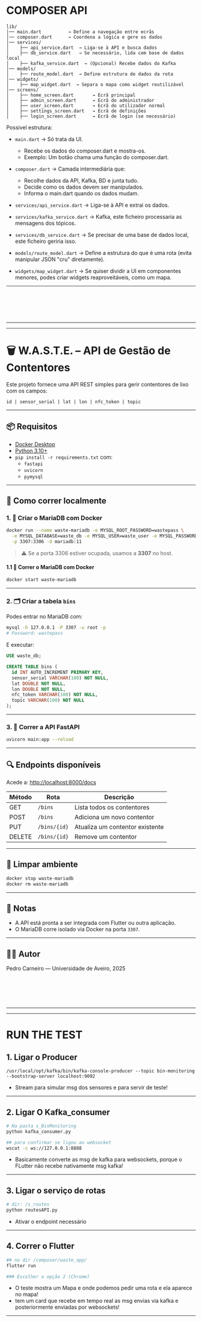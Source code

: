 # COMPOSER API



````
lib/
│── main.dart          → Define a navegação entre ecrãs
│── composer.dart      → Coordena a lógica e gere os dados
│── services/
│    ├── api_service.dart  → Liga-se à API e busca dados
│    ├── db_service.dart   → Se necessário, lida com base de dados local
│    ├── kafka_service.dart  → (Opcional) Recebe dados do Kafka
│── models/
│    ├── route_model.dart  → Define estrutura de dados da rota
│── widgets/
│    ├── map_widget.dart  → Separa o mapa como widget reutilizável
│── screens/
│    ├── home_screen.dart       → Ecrã principal
│    ├── admin_screen.dart      → Ecrã do administrador
│    ├── user_screen.dart       → Ecrã do utilizador normal
│    ├── settings_screen.dart   → Ecrã de definições
│    ├── login_screen.dart      → Ecrã de login (se necessário)
````

Possivel estrutura:
- `main.dart` → Só trata da UI.
    - Recebe os dados do composer.dart e mostra-os.
    - Exemplo: Um botão chama uma função do composer.dart.

- `composer.dart` → Camada intermediária que:
    - Recolhe dados da API, Kafka, BD e junta tudo.
    - Decide como os dados devem ser manipulados.
    - Informa o main.dart quando os dados mudam.

- `services/api_service.dart` → Liga-se à API e extrai os dados.

- `services/kafka_service.dart` → Kafka, este ficheiro processaria as mensagens dos tópicos.

- `services/db_service.dart` → Se precisar de uma base de dados local, este ficheiro geriria isso.

- `models/route_model.dart` → Define a estrutura do que é uma rota (evita manipular JSON "cru" diretamente).

- `widgets/map_widget.dart` → Se quiser dividir a UI em componentes menores, podes criar widgets reaproveitáveis, como um mapa.



---

<br>
<br>
<br>
<br>

---
---
# 🗑️ W.A.S.T.E. – API de Gestão de Contentores

Este projeto fornece uma API REST simples para gerir contentores de lixo com os campos:

`id | sensor_serial | lat | lon | nfc_token | topic`

---

## 📦 Requisitos

- [Docker Desktop](https://www.docker.com/products/docker-desktop)
- [Python 3.10+](https://www.python.org/)
- `pip install -r requirements.txt` com:
  - `fastapi`
  - `uvicorn`
  - `pymysql`

---

## 🚀 Como correr localmente

### 1. 🐳 Criar o MariaDB com Docker

```bash
docker run --name waste-mariadb -e MYSQL_ROOT_PASSWORD=wastepass \
  -e MYSQL_DATABASE=waste_db -e MYSQL_USER=waste_user -e MYSQL_PASSWORD=wastepass \
  -p 3307:3306 -d mariadb:11
```

> ⚠️ Se a porta 3306 estiver ocupada, usamos a **3307** no host.


#### 1.1 🐳 Correr o MariaDB com Docker
```bash
docker start waste-mariadb
```

---

### 2. 🗂️ Criar a tabela `bins`

Podes entrar no MariaDB com:

```bash
mysql -h 127.0.0.1 -P 3307 -u root -p
# Password: wastepass
```

E executar:

```sql
USE waste_db;

CREATE TABLE bins (
  id INT AUTO_INCREMENT PRIMARY KEY,
  sensor_serial VARCHAR(100) NOT NULL,
  lat DOUBLE NOT NULL,
  lon DOUBLE NOT NULL,
  nfc_token VARCHAR(100) NOT NULL,
  topic VARCHAR(100) NOT NULL
);
```

---

### 3. 🧠 Correr a API FastAPI

```bash
uvicorn main:app --reload
```

---

## 🔍 Endpoints disponíveis

Acede a: [http://localhost:8000/docs](http://localhost:8000/docs)

| Método | Rota             | Descrição                      |
|--------|------------------|-------------------------------|
| GET    | `/bins`          | Lista todos os contentores    |
| POST   | `/bins`          | Adiciona um novo contentor     |
| PUT    | `/bins/{id}`     | Atualiza um contentor existente |
| DELETE | `/bins/{id}`     | Remove um contentor            |

---

## 🧼 Limpar ambiente

```bash
docker stop waste-mariadb
docker rm waste-mariadb
```

---

## 📌 Notas

- A API está pronta a ser integrada com Flutter ou outra aplicação.
- O MariaDB corre isolado via Docker na porta `3307`.

---

## 👨‍💻 Autor

Pedro Carneiro — Universidade de Aveiro, 2025


<br>
<br>
<br>
<br>

---
---


# RUN THE TEST

## 1. Ligar o Producer
````
/usr/local/opt/kafka/bin/kafka-console-producer --topic bin-monitoring --bootstrap-server localhost:9092
````
- Stream para simular msg dos sensores e para servir de teste!
---

## 2. Ligar O Kafka_consumer
```bash
# Na pasta s_BinMonitoring
python kafka_consumer.py

## para confirmar se ligou ao websocket
wscat -c ws://127.0.0.1:8888
```
- Basicamente converte as msg de kafka para websockets, porque o FLutter não recebe nativamente msg kafka!
---

## 3. Ligar o serviço de rotas
```bash
# dir: /s_routes
python routesAPI.py
```
- Ativar o endpoint necessário
---

## 4. Correr o Flutter
```bash
## no dir /composer/waste_app/
flutter run

### Escolher a opção 2 (Chrome)
```
- O teste mostra um Mapa e onde podemos pedir uma rota e ela aparece no mapa!
- tem um card que recebe em tempo real as msg envias via kafka e posteriormente enviadas por websockets!
---
